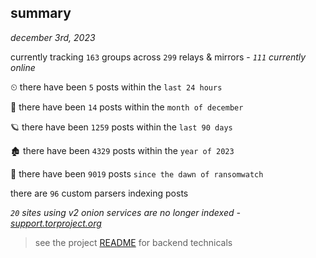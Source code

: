 
## summary
_december 3rd, 2023_

currently tracking `163` groups across `299` relays & mirrors - _`111` currently online_

⏲ there have been `5` posts within the `last 24 hours`

🦈 there have been `14` posts within the `month of december`

🪐 there have been `1259` posts within the `last 90 days`

🏚 there have been `4329` posts within the `year of 2023`

🦕 there have been `9019` posts `since the dawn of ransomwatch`

there are `96` custom parsers indexing posts

_`20` sites using v2 onion services are no longer indexed - [support.torproject.org](https://support.torproject.org/onionservices/v2-deprecation/)_

> see the project [README](https://github.com/joshhighet/ransomwatch#ransomwatch--) for backend technicals
